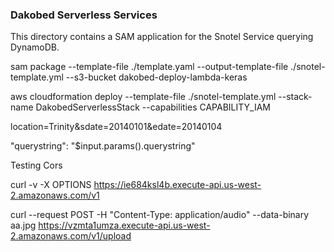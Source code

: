 ### Dakobed Serverless Services

This directory contains a SAM application for the Snotel Service querying DynamoDB.

sam package --template-file ./template.yaml --output-template-file ./snotel-template.yml --s3-bucket dakobed-deploy-lambda-keras

aws cloudformation deploy --template-file ./snotel-template.yml  --stack-name DakobedServerlessStack --capabilities CAPABILITY_IAM

location=Trinity&sdate=20140101&edate=20140104


"querystring": "$input.params().querystring"




Testing Cors

curl -v -X OPTIONS https://ie684ksl4b.execute-api.us-west-2.amazonaws.com/v1

curl --request POST  -H "Content-Type: application/audio" --data-binary aa.jpg https://vzmta1umza.execute-api.us-west-2.amazonaws.com/v1/upload